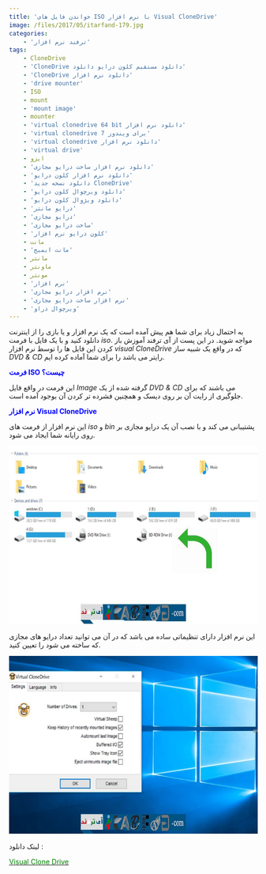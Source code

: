 ```yaml
---
title: 'خواندن فایل های ISO با نرم افزار Visual CloneDrive'
image: /files/2017/05/itarfand-179.jpg
categories:
    - 'ترفند نرم افزار'
tags:
    - CloneDrive
    - 'CloneDrive دانلود مستقیم کلون درایو دانلود'
    - 'CloneDrive دانلود نرم افزار'
    - 'drive mounter'
    - ISO
    - mount
    - 'mount image'
    - mounter
    - 'virtual clonedrive 64 bit دانلود نرم افزار'
    - 'virtual clonedrive برای ویندوز 7'
    - 'virtual clonedrive دانلود نرم افزار'
    - 'virtual drive'
    - ایزو
    - 'دانلود نرم افزار ساخت درایو مجازی'
    - 'دانلود نرم افزار کلون درایو'
    - 'دانلود نسخه جدید CloneDrive'
    - 'دانلود ویرچوال کلون درایو'
    - 'دانلود ویژوال کلون درایو'
    - 'درایو مانتر'
    - 'درایو مجازی'
    - 'ساخت درایو مجازی'
    - 'کلون درایو نرم افزار'
    - مانت
    - 'مانت ایمیج'
    - مانتر
    - ماونتر
    - مونتر
    - 'نرم افزار'
    - 'نرم افزار درایو مجازی'
    - 'نرم افزار ساخت درایو مجازی'
    - 'ویرچوال دراو'
---
```


به احتمال زیاد برای شما هم پیش آمده است که یک نرم افزار و یا بازی را از اینترنت دانلود کنید و با یک فایل با فرمت *iso*. مواجه شوید. در این پست از آی ترفند آموزش باز کردن این فایل ها را توسط نرم افزار *visual CloneDrive* که در واقع یک شبیه ساز *DVD &amp; CD* رایتر می باشد را برای شما آماده کرده ایم.

<span style="color: #0000ff;">**فرمت ISO چیست؟**</span>

این فرمت در واقع فایل *Image* گرفته شده از یک *DVD &amp; CD* می باشند که برای جلوگیری از رایت آن بر روی دیسک و همچنین فشرده تر کردن آن بوجود آمده است.

<span style="color: #0000ff;">**نرم افزار Visual CloneDrive**</span>

این نرم افزار از فرمت های *iso* و *bin* پشتیبانی می کند و با نصب آن یک درایو مجازی بر روی رایانه شما ایجاد می شود.

![mhkarami97](/files/2017/05/itarfand-177.jpg)  

این نرم افزار دارای تنظیماتی ساده می باشد که در آن می توانید تعداد درایو های مجازی که ساخته می شود را تعیین کنید.

![mhkarami97](/files/2017/05/itarfand-178.jpg)  

لینک دانلود :

[<span style="color: #008000;">Visual Clone Drive</span>](https://soft98.ir/software/Cd-dvd-tools/344-Virtual-CloneDrive.html)  